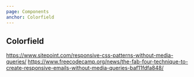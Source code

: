 ```yaml
---
page: Components
anchor: Colorfield
---
```


## Colorfield

https://www.sitepoint.com/responsive-css-patterns-without-media-queries/
https://www.freecodecamp.org/news/the-fab-four-technique-to-create-responsive-emails-without-media-queries-baf11fdfa848/

<blu-colorfield selfdocument></blu-colorfield>
